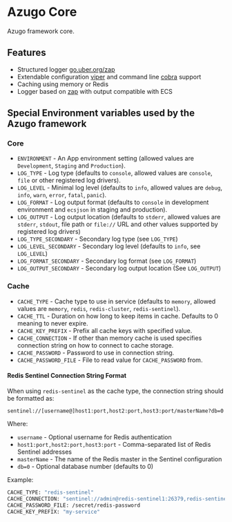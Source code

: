 # Azugo Core

Azugo framework core.

## Features

* Structured logger [go.uber.org/zap](https://github.com/uber-go/zap)
* Extendable configuration [viper](https://github.com/spf13/viper) and command line [cobra](https://github.com/spf13/cobra) support
* Caching using memory or Redis
* Logger based on [zap](go.uber.org/zap) with output compatible with ECS

## Special Environment variables used by the Azugo framework

### Core

* `ENVIRONMENT` - An App environment setting (allowed values are `Development`, `Staging` and `Production`).
* `LOG_TYPE` - Log type (defaults to `console`, allowed values are `console`, `file` or other registered log drivers).
* `LOG_LEVEL` - Minimal log level (defaults to `info`, allowed values are `debug`, `info`, `warn`, `error`, `fatal`, `panic`).
* `LOG_FORMAT` - Log output format (defaults to `console` in development environment and `ecsjson` in staging and production).
* `LOG_OUTPUT` - Log output location (defaults to `stderr`, allowed values are `stderr`, `stdout`, file path or `file://` URL and other values supported by registered log drivers)
* `LOG_TYPE_SECONDARY` - Secondary log type (see `LOG_TYPE`)
* `LOG_LEVEL_SECONDARY` - Secondary log level (defaults to `info`, see `LOG_LEVEL`)
* `LOG_FORMAT_SECONDARY` - Secondary log format (see `LOG_FORMAT`)
* `LOG_OUTPUT_SECONDARY` - Secondary log output location (See `LOG_OUTPUT`)

### Cache

* `CACHE_TYPE` - Cache type to use in service (defaults to `memory`, allowed values are `memory`, `redis`, `redis-cluster`, `redis-sentinel`).
* `CACHE_TTL` - Duration on how long to keep items in cache. Defaults to 0 meaning to never expire.
* `CACHE_KEY_PREFIX` - Prefix all cache keys with specified value.
* `CACHE_CONNECTION` - If other than memory cache is used specifies connection string on how to connect to cache storage.
* `CACHE_PASSWORD` - Password to use in connection string.
* `CACHE_PASSWORD_FILE` - File to read value for `CACHE_PASSWORD` from.

#### Redis Sentinel Connection String Format

When using `redis-sentinel` as the cache type, the connection string should be formatted as:

```
sentinel://[username@]host1:port,host2:port,host3:port/masterName?db=0
```

Where:

* `username` - Optional username for Redis authentication
* `host1:port,host2:port,host3:port` - Comma-separated list of Redis Sentinel addresses
* `masterName` - The name of the Redis master in the Sentinel configuration
* `db=0` - Optional database number (defaults to 0)

Example:

```bash
CACHE_TYPE: "redis-sentinel"
CACHE_CONNECTION: "sentinel://admin@redis-sentinel1:26379,redis-sentinel2:26379,redis-sentinel3:26379/mymaster?db=0"
CACHE_PASSWORD_FILE: /secret/redis-password
CACHE_KEY_PREFIX: "my-service"
```
